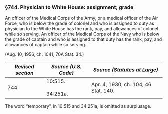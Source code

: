 ### §744. Physician to White House: assignment; grade ###

An officer of the Medical Corps of the Army, or a medical officer of the Air Force, who is below the grade of colonel and who is assigned to duty as physician to the White House has the rank, pay, and allowances of colonel while so serving. An officer of the Medical Corps of the Navy who is below the grade of captain and who is assigned to that duty has the rank, pay, and allowances of captain while so serving.

(Aug. 10, 1956, ch. 1041, 70A Stat. 34.)

|*Revised section*|  *Source (U.S. Code)*   |    *Source (Statutes at Large)*    |
|-----------------|-------------------------|------------------------------------|
|       744       |10:515.<br/><br/>34:251a.|Apr. 4, 1930, ch. 104, 46 Stat. 140.|

The word “temporary”, in 10:515 and 34:251a, is omitted as surplusage.